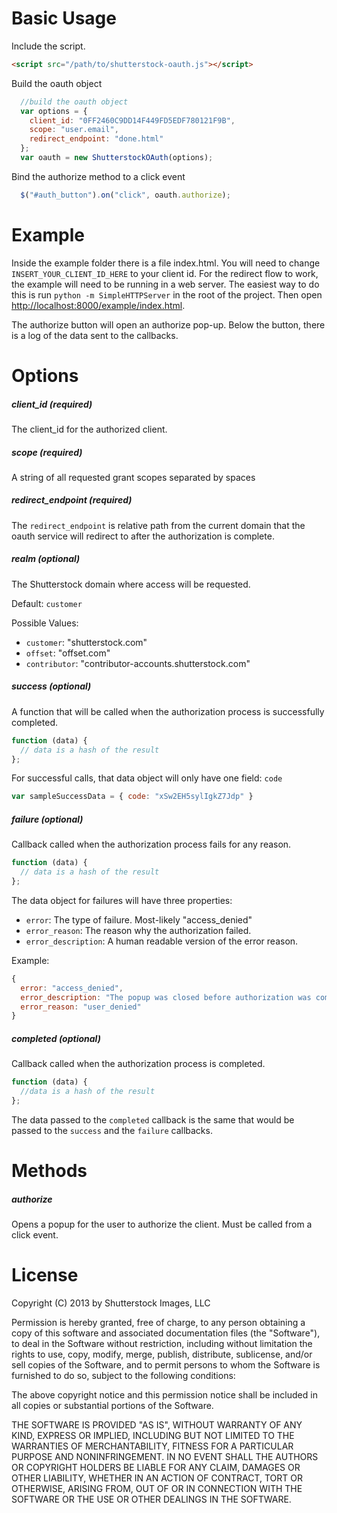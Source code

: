 

# Basic Usage

Include the script.

```html
<script src="/path/to/shutterstock-oauth.js"></script>
```

Build the oauth object

```javascript
  //build the oauth object
  var options = {
    client_id: "0FF2460C9DD14F449FD5EDF780121F9B",
    scope: "user.email",
    redirect_endpoint: "done.html"
  };
  var oauth = new ShutterstockOAuth(options);
```

Bind the authorize method to a click event

```javascript
  $("#auth_button").on("click", oauth.authorize);
```

# Example

Inside the example folder there is a file index.html. You will need to change `INSERT_YOUR_CLIENT_ID_HERE` to your client id. For the redirect flow to work, the example will need to be running in a web server. The easiest way to do this is run `python -m SimpleHTTPServer` in the root of the project. Then open [http://localhost:8000/example/index.html](http://localhost:8000/example/index.html).

The authorize button will open an authorize pop-up. Below the button, there is a log of the data sent to the callbacks. 

# Options

##### client_id *(required)*

The client_id for the authorized client.


##### scope *(required)*

A string of all requested grant scopes separated by spaces


##### redirect_endpoint *(required)*

The `redirect_endpoint` is relative path from the current domain that the oauth service will redirect to after the authorization is complete.

##### realm *(optional)*

The Shutterstock domain where access will be requested.

Default: `customer`

Possible Values:

* `customer`:    "shutterstock.com"
* `offset`:      "offset.com"
* `contributor`: "contributor-accounts.shutterstock.com"


##### success *(optional)*

A function that will be called when the authorization process is successfully completed.

```javascript
function (data) {
  // data is a hash of the result
};
```

For successful calls, that data object will only have one field: `code`

```javascript
var sampleSuccessData = { code: "xSw2EH5sylIgkZ7Jdp" }
```


##### failure *(optional)*

Callback called when the authorization process fails for any reason.

```javascript
function (data) {
  // data is a hash of the result
};
```
The data object for failures will have three properties:

* `error`:  The type of failure. Most-likely "access_denied"
* `error_reason`: The reason why the authorization failed.
* `error_description`: A human readable version of the error reason.

Example:

```javascript
{
  error: "access_denied",
  error_description: "The popup was closed before authorization was completed.",
  error_reason: "user_denied"
}
```

##### completed *(optional)*

Callback called when the authorization process is completed.

```javascript
function (data) {
  //data is a hash of the result
};
```

The data passed to the `completed` callback is the same that would be passed to the `success` and the `failure` callbacks.


# Methods


##### authorize

Opens a popup for the user to authorize the client. Must be called from a click event.

# License

Copyright (C) 2013 by Shutterstock Images, LLC

Permission is hereby granted, free of charge, to any person obtaining a copy of this software and associated documentation files (the "Software"), to deal in the Software without restriction, including without limitation the rights to use, copy, modify, merge, publish, distribute, sublicense, and/or sell copies of the Software, and to permit persons to whom the Software is furnished to do so, subject to the following conditions:

The above copyright notice and this permission notice shall be included in all copies or substantial portions of the Software.

THE SOFTWARE IS PROVIDED "AS IS", WITHOUT WARRANTY OF ANY KIND, EXPRESS OR IMPLIED, INCLUDING BUT NOT LIMITED TO THE WARRANTIES OF MERCHANTABILITY, FITNESS FOR A PARTICULAR PURPOSE AND NONINFRINGEMENT. IN NO EVENT SHALL THE AUTHORS OR COPYRIGHT HOLDERS BE LIABLE FOR ANY CLAIM, DAMAGES OR OTHER LIABILITY, WHETHER IN AN ACTION OF CONTRACT, TORT OR OTHERWISE, ARISING FROM, OUT OF OR IN CONNECTION WITH THE SOFTWARE OR THE USE OR OTHER DEALINGS IN THE SOFTWARE.

